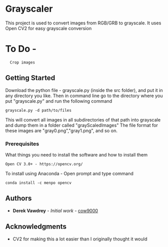 # Grayscaler

This project is used to convert images from RGB/GRB to grayscale. It uses Open CV2 for easy grayscale conversion

# To Do - 
```
  Crop images
```

## Getting Started

Download the python file - grayscale.py (inside the src folder), and put it in any directory you like.
Then in command line go to the directory where you put "grayscale.py" and run the following command
```
grayscale.py -d path/to/files
```
This will convert all images in all subdirectories of that path into grayscale and dump them in a folder called "grayScaledImages"
The file format for these images are "gray0.png","gray1.png", and so on.

### Prerequisites

What things you need to install the software and how to install them

```
Open CV 3.0+ - https://opencv.org/
```
To install using Anaconda - 
Open prompt and type command
```
conda install -c menpo opencv
```
## Authors

* **Derek Vawdrey** - *Initial work* - [cow9000](https://github.com/cow9000)

## Acknowledgments

* CV2 for making this a lot easier than I originally thought it would


